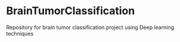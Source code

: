 # BrainTumorClassification
Repository for brain tumor classification project using Deep learning techniques
